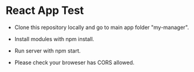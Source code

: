 # React App Test

* Clone this repository locally and go to main app folder "my-manager".

* Install modules with npm install.
* Run server with npm start.

* Please check your broweser has CORS allowed.